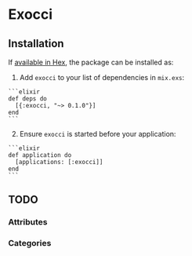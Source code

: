 # Exocci

## Installation

If [available in Hex](https://hex.pm/docs/publish), the package can be installed as:

  1. Add `exocci` to your list of dependencies in `mix.exs`:

    ```elixir
    def deps do
      [{:exocci, "~> 0.1.0"}]
    end
    ```

  2. Ensure `exocci` is started before your application:

    ```elixir
    def application do
      [applications: [:exocci]]
    end
    ```

## TODO

### Attributes

### Categories
